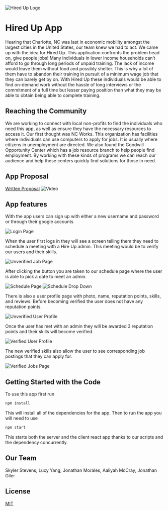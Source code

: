 ![Hired Up Logo](./client/src/assets/images/logo.png)

# Hired Up App
Hearing that Charlotte, NC was last in economic mobility amongst the largest cities in the United States, our team knew we had to act. We came up with the idea for Hired Up. This application confronts the problem head on, give people jobs! Many individuals in lower income households can’t afford to go through long periods of unpaid training. The lack of income would leave them without food and possibly shelter. This is why a lot of them have to abandon their training in pursuit of a minimum wage job that they can barely get by on. With Hired Up these individuals would be able to find on-demand work without the hassle of long interviews or the commitment of a full time but lesser paying position than what they may be able to obtain being able to complete training.


## Reaching the Community
We are working to connect with local non-profits to find the individuals who need this app, as well as ensure they have the necessary resources to access it. Our first thought was NC Works. This organization has facilities where individuals can use computers to apply for jobs. It is usually where citizens in unemployment are directed. We also found the Goodwill Opportunity Center which has a job resource branch to help people find employment. By working with these kinds of programs we can reach our audience and help these centers quickly find solutions for those in need.

## App Proposal
[Written Proposal](https://docs.google.com/document/d/1-H_KQOKNLhcW2E5N2wVC8EJOMko52lT8BuZAoHtmsgM/edit)
![Video](https://www.youtube.com/watch?v=oDis6TNTPyk&feature=youtu.be)

## App features
With the app users can sign up with either a new username and password or through their google accounts

![Login Page](./client/src/assets/images/hiredUpLogin.png)

When the user first logs in they will see a screen telling them they need to schedule a meeting with a Hire Up admin. This meeting would be to verify our users and their skills.

![Unverified Job Page](./client/src/assets/images/hiredUpUnverifiedJob.png)

After clicking the button you are taken to our schedule page where the user is able to pick a date to meet an admin.

![Schedule Page](./client/src/assets/images/hiredUpSchedule.png)
![Schedule Drop Down](./client/src/assets/images/hiredUpScheduleMenu.png)

There is also a user profile page with photo, name, reputation points, skills, and reviews. Before becoming verified the user does not have any reputation points.

![Unverified User Profile](./client/src/assets/images/hiredUpUnverifiedProfile.png)

Once the user has met with an admin they will be awarded 3 reputation points and their skills will become verified.

![Verified User Profile](./client/src/assets/images/hiredUpVerifiedProfile.png)

The new verified skills also allow the user to see corresponding job postings that they can apply for.

![Verified Jobs Page](./client/src/assets/images/hiredUpVerifiedJob.png)

## Getting Started with the Code
To use this app first run
```bash
npm install
```
This will install all of the dependencies for the app. 
Then to run the app you will need to use
```bash
npm start
```
This starts both the server and the client react app thanks to our scripts and the dependency concurrently.

## Our Team
Skyler Stevens, Lucy Yang, Jonathan Morales, Aaliyah McCray, Jonathan Giler

## License
[MIT](https://github.com/SkylerCStevens/Fix-Fifty-App/blob/master/LICENSE)
